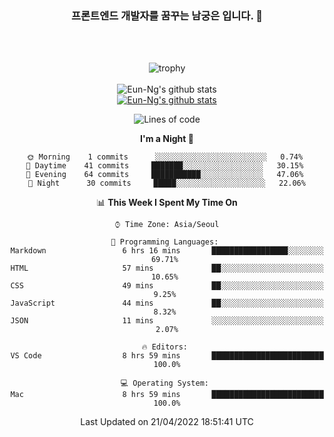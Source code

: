 <div align="center">

### 프론트엔드 개발자를 꿈꾸는 남궁은 입니다. 👋
 
<br />
<br />
 
![trophy](https://github-profile-trophy.vercel.app/?username=Eun-Ng)
<br />
<br />
![Eun-Ng's github stats](https://github-readme-stats.vercel.app/api?username=Eun-Ng&show_icons=true)
<br />
[![Eun-Ng's github stats](https://github-readme-stats.vercel.app/api/top-langs/?username=Eun-Ng&show_icons=true&hide_border=true&title_color=004386&icon_color=004386&layout=compact)](https://github.com/Eun-Ng)
<br />

<!--START_SECTION:waka-->
![Lines of code](https://img.shields.io/badge/From%20Hello%20World%20I%27ve%20Written-31%20Thousand%20lines%20of%20code-blue)

**I'm a Night 🦉** 

```text
🌞 Morning    1 commits      ░░░░░░░░░░░░░░░░░░░░░░░░░   0.74% 
🌆 Daytime    41 commits     ███████░░░░░░░░░░░░░░░░░░   30.15% 
🌃 Evening    64 commits     ███████████░░░░░░░░░░░░░░   47.06% 
🌙 Night      30 commits     █████░░░░░░░░░░░░░░░░░░░░   22.06%

```


📊 **This Week I Spent My Time On** 

```text
⌚︎ Time Zone: Asia/Seoul

💬 Programming Languages: 
Markdown                 6 hrs 16 mins       █████████████████░░░░░░░░   69.71% 
HTML                     57 mins             ██░░░░░░░░░░░░░░░░░░░░░░░   10.65% 
CSS                      49 mins             ██░░░░░░░░░░░░░░░░░░░░░░░   9.25% 
JavaScript               44 mins             ██░░░░░░░░░░░░░░░░░░░░░░░   8.32% 
JSON                     11 mins             ░░░░░░░░░░░░░░░░░░░░░░░░░   2.07%

🔥 Editors: 
VS Code                  8 hrs 59 mins       █████████████████████████   100.0%

💻 Operating System: 
Mac                      8 hrs 59 mins       █████████████████████████   100.0%

```


 Last Updated on 21/04/2022 18:51:41 UTC
<!--END_SECTION:waka-->
 
</div>
